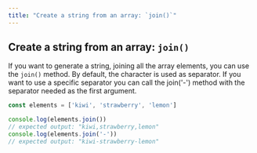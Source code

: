 ```yaml
---
title: "Create a string from an array: `join()`"
---
```


## Create a string from an array: `join()`

If you want to generate a string, joining all the array elements, you can use the `join()` method. By default, the character is used as separator. If you want to use a specific separator you can call the join('-') method with the separator needed as the first argument.

```javascript
const elements = ['kiwi', 'strawberry', 'lemon']

console.log(elements.join())
// expected output: "kiwi,strawberry,lemon"
console.log(elements.join('-'))
// expected output: "kiwi-strawberry-lemon"
```